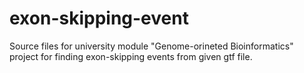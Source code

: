 # exon-skipping-event
Source files for university module "Genome-orineted Bioinformatics" project for finding exon-skipping events from given gtf file.
